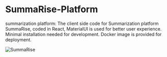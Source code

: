 # SummaRise-Platform
summarization platform: The client side code for Summarization platform SummaRise, coded in React, MaterialUI is used for better user experience. Minimal installation needed for development. Docker image is provided for deployment.  

[image]: file:///home/ahmedsalemelhady/Pictures/Screenshot%20from%202020-07-02%2015-14-26.png
![SummaRise][image]
